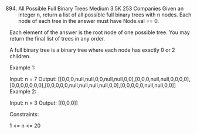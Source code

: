 ﻿894. All Possible Full Binary Trees
     Medium
     3.5K
     253
     Companies
     Given an integer n, return a list of all possible full binary trees with n nodes. Each node of each tree in the answer must have Node.val == 0.

Each element of the answer is the root node of one possible tree. You may return the final list of trees in any order.

A full binary tree is a binary tree where each node has exactly 0 or 2 children.



Example 1:


Input: n = 7
Output: [[0,0,0,null,null,0,0,null,null,0,0],[0,0,0,null,null,0,0,0,0],[0,0,0,0,0,0,0],[0,0,0,0,0,null,null,null,null,0,0],[0,0,0,0,0,null,null,0,0]]
Example 2:

Input: n = 3
Output: [[0,0,0]]


Constraints:

1 <= n <= 20